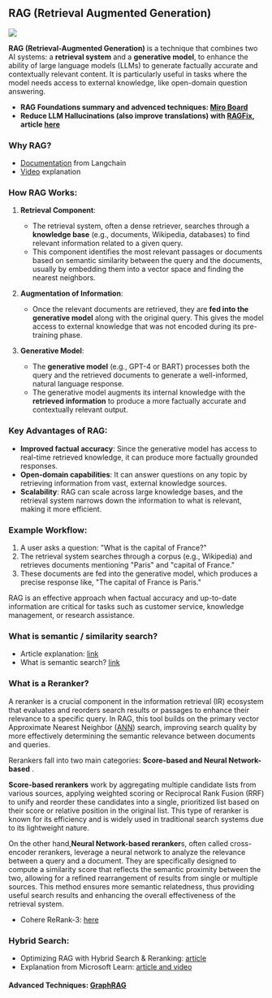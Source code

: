 ## RAG (Retrieval Augmented Generation)

![](https://lh7-rt.googleusercontent.com/docsz/AD_4nXe0-JqD-TYU62yym64zlK8BnWZr3FFkjuEqhbwtrfcfH7bu4-zw7T7lafwOQV7RF3D5DB54fJYcibo2GFEl46u4yZDYIPwZVzB6a5upz0gE_OJjo6Q6Qu7S5SrKOZebVM8tQNgf_E773jxKo5do9UJk64Z-?key=9uyNk7FoZciHwUo0N8S5pQ)

**RAG (Retrieval-Augmented Generation)** is a technique that combines two AI systems: a **retrieval system** and a **generative model**, to enhance the ability of large language models (LLMs) to generate factually accurate and contextually relevant content. It is particularly useful in tasks where the model needs access to external knowledge, like open-domain question answering.

* **RAG Foundations summary and advenced techniques: [Miro Board](https://miro.com/app/board/uXjVLbpeOd4=/)**
* **Reduce LLM Hallucinations (also improve translations) with [RAGFix](https://www.ragfix.ai), article [here](https://medium.com/@JamesStakelum/the-end-of-ai-hallucinations-a-breakthrough-in-accuracy-for-data-engineers-e67be5cc742a)**

### **Why RAG?**

* [Documentation](https://python.langchain.com/v0.2/docs/tutorials/rag/) from Langchain
* [Video](https://www.youtube.com/watch?v=Q7CSm-Gl0RA) explanation

### How RAG Works:

1. **Retrieval Component**:

   - The retrieval system, often a dense retriever, searches through a **knowledge base** (e.g., documents, Wikipedia, databases) to find relevant information related to a given query.
   - This component identifies the most relevant passages or documents based on semantic similarity between the query and the documents, usually by embedding them into a vector space and finding the nearest neighbors.
2. **Augmentation of Information**:

   - Once the relevant documents are retrieved, they are **fed into the generative model** along with the original query. This gives the model access to external knowledge that was not encoded during its pre-training phase.
3. **Generative Model**:

   - The **generative model** (e.g., GPT-4 or BART) processes both the query and the retrieved documents to generate a well-informed, natural language response.
   - The generative model augments its internal knowledge with the **retrieved information** to produce a more factually accurate and contextually relevant output.

### Key Advantages of RAG:

- **Improved factual accuracy**: Since the generative model has access to real-time retrieved knowledge, it can produce more factually grounded responses.
- **Open-domain capabilities**: It can answer questions on any topic by retrieving information from vast, external knowledge sources.
- **Scalability**: RAG can scale across large knowledge bases, and the retrieval system narrows down the information to what is relevant, making it more efficient.

### Example Workflow:

1. A user asks a question: "What is the capital of France?"
2. The retrieval system searches through a corpus (e.g., Wikipedia) and retrieves documents mentioning "Paris" and "capital of France."
3. These documents are fed into the generative model, which produces a precise response like, "The capital of France is Paris."

RAG is an effective approach when factual accuracy and up-to-date information are critical for tasks such as customer service, knowledge management, or research assistance.

### **What is semantic / similarity search?**

* Article explanation: [link](https://medium.com/@sudhiryelikar/understanding-similarity-or-semantic-search-and-vector-databases-5f9a5ba98acb)
* What is semantic search? [link](https://cohere.com/llmu/what-is-semantic-search)

### What is a Reranker?

A reranker is a crucial component in the information retrieval (IR) ecosystem that evaluates and reorders search results or passages to enhance their relevance to a specific query. In RAG, this tool builds on the primary vector Approximate Nearest Neighbor ([ANN](https://zilliz.com/glossary/anns)) search, improving search quality by more effectively determining the semantic relevance between documents and queries.

Rerankers fall into two main categories: **Score-based and Neural Network-based** .

**Score-based rerankers** work by aggregating multiple candidate lists from various sources, applying weighted scoring or Reciprocal Rank Fusion (RRF) to unify and reorder these candidates into a single, prioritized list based on their score or relative position in the original list. This type of reranker is known for its efficiency and is widely used in traditional search systems due to its lightweight nature.

On the other hand,**Neural Network-based reranker**s, often called cross-encoder rerankers, leverage a neural network to analyze the relevance between a query and a document. They are specifically designed to compute a similarity score that reflects the semantic proximity between the two, allowing for a refined rearrangement of results from single or multiple sources. This method ensures more semantic relatedness, thus providing useful search results and enhancing the overall effectiveness of the retrieval system.

* Cohere ReRank-3: [here](https://cohere.com/blog/rerank-3)

### Hybrid Search:

* Optimizing RAG with Hybrid Search & Reranking: [article](https://superlinked.com/vectorhub/articles/optimizing-rag-with-hybrid-search-reranking?utm_source=youtube&utm_medium=video&utm_campaign=vh-summary-video)
* Explanation from Microsoft Learn: [article and video](https://learn.microsoft.com/en-us/azure/search/hybrid-search-overview)

#### Advanced Techniques: [GraphRAG](GraphRAG)
